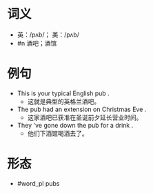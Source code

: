 # 词义
- 英：/pʌb/； 美：/pʌb/
- #n 酒吧；酒馆
# 例句
- This is your typical English pub .
	- 这就是典型的英格兰酒吧。
- The pub had an extension on Christmas Eve .
	- 这家酒吧已获准在圣诞前夕延长营业时间。
- They 've gone down the pub for a drink .
	- 他们下酒馆喝酒去了。
# 形态
- #word_pl pubs
